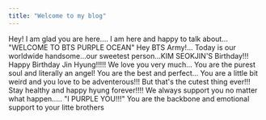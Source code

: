 ```yaml
---
title: "Welcome to my blog"
---
```

Hey! I am glad you are here.... I am here and happy to talk about...
"WELCOME TO BTS PURPLE OCEAN"
Hey BTS Army!...
Today is our worldwide handsome...our sweetest person...KIM SEOKJIN'S Birthday!!!
Happy Birthday Jin Hyung!!!!!
We love you very much...
You are the purest soul and literally an angel!
You are the best and perfect...
You are a little bit weird and you love to be adventerous!!!
But that's the cutest thing ever!!!
Stay healthy and happy hyung forever!!!!
We always support you no matter what happen.....
"I PURPLE YOU!!!"
You are the backbone and emotional support to your litte brothers
